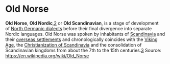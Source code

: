 # Old Norse

**Old Norse**, **Old Nordic**,[2](https://en.wikipedia.org/wiki/Old_Norse#cite_note-2) or **Old Scandinavian**, is a stage of development of [North Germanic dialects](https://en.wikipedia.org/wiki/North_Germanic_languages "North Germanic languages") before their final divergence into separate Nordic languages. Old Norse was spoken by inhabitants of [Scandinavia](https://en.wikipedia.org/wiki/Scandinavia "Scandinavia") and their [overseas settlements](https://en.wikipedia.org/wiki/Viking_expansion "Viking expansion") and chronologically coincides with the [Viking Age](https://en.wikipedia.org/wiki/Viking_Age "Viking Age"), the [Christianization of Scandinavia](https://en.wikipedia.org/wiki/Christianization_of_Scandinavia "Christianization of Scandinavia") and the consolidation of Scandinavian kingdoms from about the 7th to the 15th centuries.[3](https://en.wikipedia.org/wiki/Old_Norse#cite_note-3)
Source:  https://en.wikipedia.org/wiki/Old_Norse